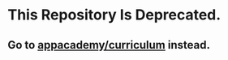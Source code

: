 # This Repository Is Deprecated.

## Go to [appacademy/curriculum](https://github.com/appacademy/curriculum/tree/master/javascript) instead.